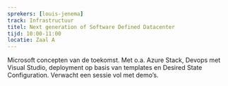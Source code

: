 ```yaml
---
sprekers: [louis-jenema]
track: Infrastructuur
titel: Next generation of Software Defined Datacenter
tijd: 10:00-11:00
locatie: Zaal A
---
```

Microsoft concepten van de toekomst. Met o.a. Azure Stack, Devops met Visual Studio, deployment op basis van templates en Desired State Configuration. Verwacht een sessie vol met demo’s.


